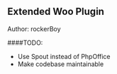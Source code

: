 ## Extended Woo Plugin
Author: rockerBoy


####TODO:
- Use Spout instead of PhpOffice
- Make codebase maintainable
